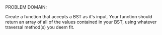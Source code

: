PROBLEM DOMAIN:

Create a function that accepts a BST as it's input. Your function should return an array of all of the values contained in your BST, using whatever traversal method(s) you deem fit.

